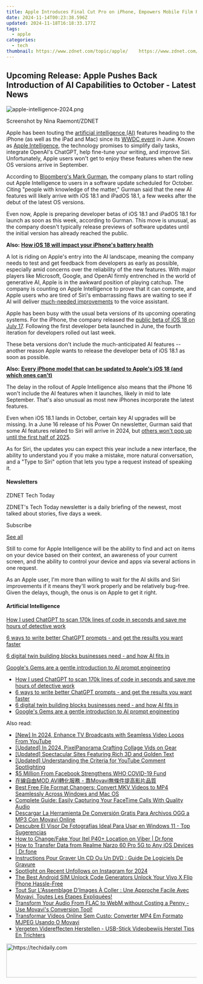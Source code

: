 ```yaml
---
title: Apple Introduces Final Cut Pro on iPhone, Empowers Mobile Film Production | TechNews
date: 2024-11-14T00:23:38.596Z
updated: 2024-11-18T16:18:33.177Z
tags:
  - apple
categories:
  - tech
thumbnail: https://www.zdnet.com/topic/apple/    https://www.zdnet.com/a/img/resize/848914c0a74f837e480f6949c12a3bb897ebdeec/2024/06/21/f9d4bbe0-0890-4033-8c8a-534db025752b/figure-top-final-cut-camera-launches-on-the-iphone.jpg?width=170&height=96&fit=crop&auto=webp
---
```


## Upcoming Release: Apple Pushes Back Introduction of AI Capabilities to October - Latest News

![apple-intelligence-2024.png](https://www.zdnet.com/a/img/resize/cb9730165b1b75faa8bd7ebe54ed5e71d51ac786/2024/06/10/39af91aa-46cc-4b7c-b455-1a5b9129a544/screenshot-2024-06-10-at-2-19-03pm.png?auto=webp&width=1280)

Screenshot by Nina Raemont/ZDNET

Apple has been touting the [artificial intelligence (AI)](https://www.zdnet.com/article/what-is-ai-heres-everything-you-need-to-know-about-artificial-intelligence/) features heading to the iPhone (as well as the iPad and Mac) since its [WWDC event](https://www.zdnet.com/article/everything-apple-will-announce-at-wwdc-today-apple-intelligence-siri-ios-18-more/) in June. Known as [Apple Intelligence](https://www.zdnet.com/article/what-is-apple-intelligence-everything-to-know-about-ai-features-coming-to-iphones-macs-and-ipads/), the technology promises to simplify daily tasks, integrate OpenAI's ChatGPT, help fine-tune your writing, and improve Siri. Unfortunately, Apple users won't get to enjoy these features when the new OS versions arrive in September.

According to [Bloomberg's Mark Gurman](https://www.bloomberg.com/news/articles/2024-07-28/apple-intelligence-to-miss-initial-release-of-upcoming-ios-18-ipados-overhauls), the company plans to start rolling out Apple Intelligence to users in a software update scheduled for October. Citing "people with knowledge of the matter," Gurman said that the new AI features will likely arrive with iOS 18.1 and iPadOS 18.1, a few weeks after the debut of the latest OS versions.

Even now, Apple is preparing developer betas of iOS 18.1 and iPadOS 18.1 for launch as soon as this week, according to Gurman. This move is unusual, as the company doesn't typically release previews of software updates until the initial version has already reached the public.

**Also:** [**How iOS 18 will impact your iPhone's battery health**](https://www.zdnet.com/article/how-ios-18-will-impact-your-iphones-battery-health-and-what-you-can-do-about-it/)

A lot is riding on Apple's entry into the AI landscape, meaning the company needs to test and get feedback from developers as early as possible, especially amid concerns over the reliability of the new features. With major players like Microsoft, Google, and OpenAI firmly entrenched in the world of generative AI, Apple is in the awkward position of playing catchup. The company is counting on Apple Intelligence to prove that it can compete, and Apple users who are tired of Siri's embarrassing flaws are waiting to see if AI will deliver [much-needed improvements](https://www.zdnet.com/article/apple-intelligence-will-improve-siri-in-2024-but-dont-expect-most-updates-until-2025/) to the voice assistant.

Apple has been busy with the usual beta versions of its upcoming operating systems. For the iPhone, the company released the [public beta of iOS 18 on July 17](https://www.zdnet.com/article/you-can-download-ios-18-public-beta-on-iphone-right-now-heres-how-and-which-models-support-it/). Following the first developer beta launched in June, the fourth iteration for developers rolled out last week.

These beta versions don't include the much-anticipated AI features -- another reason Apple wants to release the developer beta of iOS 18.1 as soon as possible.

**Also:** [**Every iPhone model that can be updated to Apple's iOS 18 (and which ones can't)**](https://www.zdnet.com/article/every-iphone-model-that-can-be-updated-to-apples-new-ios-18-public-beta-and-which-ones-cant/)

The delay in the rollout of Apple Intelligence also means that the iPhone 16 won't include the AI features when it launches, likely in mid to late September. That's also unusual as most new iPhones incorporate the latest features.

Even when iOS 18.1 lands in October, certain key AI upgrades will be missing. In a June 16 release of his Power On newsletter, Gurman said that some AI features related to Siri will arrive in 2024, but [others won't pop up until the first half of 2025](https://www.zdnet.com/article/apple-intelligence-will-improve-siri-in-2024-but-dont-expect-most-updates-until-2025/).

As for Siri, the updates you can expect this year include a new interface, the ability to understand you if you make a mistake, more natural conversation, and a "Type to Siri" option that lets you type a request instead of speaking it. 

#### Newsletters

ZDNET Tech Today

ZDNET's Tech Today newsletter is a daily briefing of the newest, most talked about stories, five days a week.

 Subscribe

[See all](https://www.zdnet.com/newsletters/)

Still to come for Apple Intelligence will be the ability to find and act on items on your device based on their context, an awareness of your current screen, and the ability to control your device and apps via several actions in one request.

As an Apple user, I'm more than willing to wait for the AI skills and Siri improvements if it means they'll work properly and be relatively bug-free. Given the delays, though, the onus is on Apple to get it right.

#### Artificial Intelligence

[How I used ChatGPT to scan 170k lines of code in seconds and save me hours of detective work](https://www.zdnet.com/article/how-chatgpt-scanned-170k-lines-of-code-in-seconds-and-saved-me-hours-of-work/ "How I used ChatGPT to scan 170k lines of code in seconds and save me hours of detective work")

[6 ways to write better ChatGPT prompts - and get the results you want faster](https://www.zdnet.com/article/6-ways-to-write-better-chatgpt-prompts-and-get-the-results-you-want-faster/ "6 ways to write better ChatGPT prompts - and get the results you want faster")

[6 digital twin building blocks businesses need - and how AI fits in](https://www.zdnet.com/article/6-digital-twin-building-blocks-businesses-need-and-how-ai-fits-in/ "6 digital twin building blocks businesses need - and how AI fits in")

[Google's Gems are a gentle introduction to AI prompt engineering](https://www.zdnet.com/article/googles-gems-are-a-gentle-introduction-to-ai-prompt-engineering/ "Google's Gems are a gentle introduction to AI prompt engineering")

* [How I used ChatGPT to scan 170k lines of code in seconds and save me hours of detective work](https://www.zdnet.com/article/how-chatgpt-scanned-170k-lines-of-code-in-seconds-and-saved-me-hours-of-work/ "How I used ChatGPT to scan 170k lines of code in seconds and save me hours of detective work")
* [6 ways to write better ChatGPT prompts - and get the results you want faster](https://www.zdnet.com/article/6-ways-to-write-better-chatgpt-prompts-and-get-the-results-you-want-faster/ "6 ways to write better ChatGPT prompts - and get the results you want faster")
* [6 digital twin building blocks businesses need - and how AI fits in](https://www.zdnet.com/article/6-digital-twin-building-blocks-businesses-need-and-how-ai-fits-in/ "6 digital twin building blocks businesses need - and how AI fits in")
* [Google's Gems are a gentle introduction to AI prompt engineering](https://www.zdnet.com/article/googles-gems-are-a-gentle-introduction-to-ai-prompt-engineering/ "Google's Gems are a gentle introduction to AI prompt engineering")

<ins class="adsbygoogle"
     style="display:block"
     data-ad-format="autorelaxed"
     data-ad-client="ca-pub-7571918770474297"
     data-ad-slot="1223367746"></ins>

<ins class="adsbygoogle"
     style="display:block"
     data-ad-client="ca-pub-7571918770474297"
     data-ad-slot="8358498916"
     data-ad-format="auto"
     data-full-width-responsive="true"></ins>

<span class="atpl-alsoreadstyle">Also read:</span>
<div><ul>
<li><a href="https://youtube-lab.techidaily.com/n-2024-enhance-tv-broadcasts-with-seamless-video-loops-from-youtube/"><u>[New] In 2024, Enhance TV Broadcasts with Seamless Video Loops From YouTube</u></a></li>
<li><a href="https://instagram-videos.techidaily.com/updated-in-2024-pixelpanorama-crafting-collage-vids-on-gear/"><u>[Updated] In 2024, PixelPanorama Crafting Collage Vids on Gear</u></a></li>
<li><a href="https://extra-support.techidaily.com/updated-spectacular-sites-featuring-rich-3d-and-golden-text/"><u>[Updated] Spectacular Sites Featuring Rich 3D and Golden Text</u></a></li>
<li><a href="https://facebook-record-videos.techidaily.com/updated-understanding-the-criteria-for-youtube-comment-spotlighting/"><u>[Updated] Understanding the Criteria for YouTube Comment Spotlighting</u></a></li>
<li><a href="https://facebook.techidaily.com/5-million-from-facebook-strengthens-who-covid-19-fund/"><u>$5 Million From Facebook Strengthens WHO COVID-19 Fund</u></a></li>
<li><a href="https://techtrends.techidaily.com/1726228134719-mod-avi-movavi/"><u>在線自由MOD AVI轉化服務 - 靠Movavi無條件提高影片品質</u></a></li>
<li><a href="https://techtrends.techidaily.com/best-free-file-format-changers-convert-mkv-videos-to-mp4-seamlessly-across-windows-and-mac-os/"><u>Best Free File Format Changers: Convert MKV Videos to MP4 Seamlessly Across Windows and Mac OS</u></a></li>
<li><a href="https://techtrends.techidaily.com/complete-guide-easily-capturing-your-facetime-calls-with-quality-audio/"><u>Complete Guide: Easily Capturing Your FaceTime Calls With Quality Audio</u></a></li>
<li><a href="https://techtrends.techidaily.com/descargar-la-herramienta-de-conversion-gratis-para-archivos-ogg-a-mp3-con-movavi-online/"><u>Descargar La Herramienta De Conversión Gratis Para Archivos OGG a MP3 Con Movavi Online</u></a></li>
<li><a href="https://techtrends.techidaily.com/descubre-el-visor-de-fotografias-ideal-para-usar-en-windows-11-top-sugerencias/"><u>Descubre El Visor De Fotografías Ideal Para Usar en Windows 11 - Top Sugerencias</u></a></li>
<li><a href="https://location-social.techidaily.com/how-to-changefake-your-itel-p40plus-location-on-viber-drfone-by-drfone-virtual-android/"><u>How to Change/Fake Your Itel P40+ Location on Viber | Dr.fone</u></a></li>
<li><a href="https://android-transfer.techidaily.com/how-to-transfer-data-from-realme-narzo-60-pro-5g-to-any-ios-devices-drfone-by-drfone-transfer-from-android-transfer-from-android/"><u>How to Transfer Data from Realme Narzo 60 Pro 5G to Any iOS Devices | Dr.fone</u></a></li>
<li><a href="https://techtrends.techidaily.com/instructions-pour-graver-un-cd-ou-un-dvd-guide-de-logiciels-de-gravure/"><u>Instructions Pour Graver Un CD Ou Un DVD : Guide De Logiciels De Gravure</u></a></li>
<li><a href="https://instagram-video-recordings.techidaily.com/spotlight-on-recent-unfollows-on-instagram-for-2024/"><u>Spotlight on Recent Unfollows on Instagram for 2024</u></a></li>
<li><a href="https://sim-unlock.techidaily.com/the-best-android-sim-unlock-code-generators-unlock-your-vivo-x-flip-phone-hassle-free-by-drfone-android/"><u>The Best Android SIM Unlock Code Generators Unlock Your Vivo X Flip Phone Hassle-Free</u></a></li>
<li><a href="https://techtrends.techidaily.com/tout-sur-lassemblage-dimages-a-coller-une-approche-facile-avec-movavi-toutes-les-etapes-expliquees/"><u>Tout Sur L'Assemblage D'Images À Coller : Une Approche Facile Avec Movavi, Toutes Les Étapes Expliquées!</u></a></li>
<li><a href="https://techtrends.techidaily.com/transform-your-audio-from-flac-to-webm-without-costing-a-penny-use-movavis-conversion-tool/"><u>Transform Your Audio From FLAC to WebM without Costing a Penny - Use Movavi's Conversion Tool!</u></a></li>
<li><a href="https://techtrends.techidaily.com/transformar-videos-online-sem-custo-converter-mp4-em-formato-mjpeg-usando-o-movavi/"><u>Transformar Vídeos Online Sem Custo: Converter MP4 Em Formato MJPEG Usando O Movavi</u></a></li>
<li><a href="https://discover-deluxe.techidaily.com/vergeten-videreffecten-herstellen-usb-stick-videobewijs-herstel-tips-en-trichters/"><u>Vergeten Videreffecten Herstellen - USB-Stick Videobewijs Herstel Tips En Trichters</u></a></li>
</ul></div>

<!-- affiliate ads begin -->
<a href="https://appsumo.8odi.net/c/5597632/2087409/7443" target="_top" id="2087409">
  <img src="//a.impactradius-go.com/display-ad/7443-2087409" border="0" alt="https://techidaily.com" width="728" height="90"/>
</a>
<img height="0" width="0" src="https://appsumo.8odi.net/i/5597632/2087409/7443" style="position:absolute;visibility:hidden;" border="0" />
<!-- affiliate ads end -->

